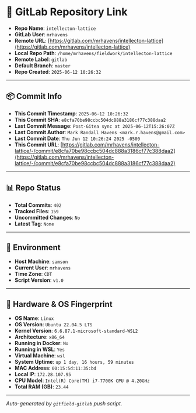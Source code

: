 # 🔗 GitLab Repository Link

- **Repo Name**: `intellecton-lattice`
- **GitLab User**: `mrhavens`
- **Remote URL**: [https://gitlab.com/mrhavens/intellecton-lattice](https://gitlab.com/mrhavens/intellecton-lattice)
- **Local Repo Path**: `/home/mrhavens/fieldwork/intellecton-lattice`
- **Remote Label**: `gitlab`
- **Default Branch**: `master`
- **Repo Created**: `2025-06-12 10:26:32`

---

## 📦 Commit Info

- **This Commit Timestamp**: `2025-06-12 10:26:32`
- **This Commit SHA**: `e8cfa70be98ccbc504dc888a3186cf77c388daa2`
- **Last Commit Message**: `Post-Gitea sync at 2025-06-12T15:26:07Z`
- **Last Commit Author**: `Mark Randall Havens <mark.r.havens@gmail.com>`
- **Last Commit Date**: `Thu Jun 12 10:26:24 2025 -0500`
- **This Commit URL**: [https://gitlab.com/mrhavens/intellecton-lattice/-/commit/e8cfa70be98ccbc504dc888a3186cf77c388daa2](https://gitlab.com/mrhavens/intellecton-lattice/-/commit/e8cfa70be98ccbc504dc888a3186cf77c388daa2)

---

## 📊 Repo Status

- **Total Commits**: `402`
- **Tracked Files**: `159`
- **Uncommitted Changes**: `No`
- **Latest Tag**: `None`

---

## 🧽 Environment

- **Host Machine**: `samson`
- **Current User**: `mrhavens`
- **Time Zone**: `CDT`
- **Script Version**: `v1.0`

---

## 🧬 Hardware & OS Fingerprint

- **OS Name**: `Linux`
- **OS Version**: `Ubuntu 22.04.5 LTS`
- **Kernel Version**: `6.6.87.1-microsoft-standard-WSL2`
- **Architecture**: `x86_64`
- **Running in Docker**: `No`
- **Running in WSL**: `Yes`
- **Virtual Machine**: `wsl`
- **System Uptime**: `up 1 day, 16 hours, 59 minutes`
- **MAC Address**: `00:15:5d:11:35:bd`
- **Local IP**: `172.28.107.95`
- **CPU Model**: `Intel(R) Core(TM) i7-7700K CPU @ 4.20GHz`
- **Total RAM (GB)**: `23.44`

---

_Auto-generated by `gitfield-gitlab` push script._
